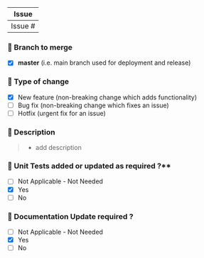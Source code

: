 | Issue |
|------------|
| Issue #|

### :twisted_rightwards_arrows: Branch to merge 
- [x] **master** (i.e. main branch used for deployment and release)

### :loudspeaker: Type of change

- [x] New feature (non-breaking change which adds functionality)
- [ ] Bug fix (non-breaking change which fixes an issue)
- [ ] Hotfix (urgent fix for an issue)

### :scroll: Description

> * add description

### :rotating_light: Unit Tests added or updated as required ?**

- [ ] Not Applicable - Not Needed
- [x] Yes
- [ ] No

### :pencil: Documentation Update required ?

- [ ] Not Applicable - Not Needed
- [X] Yes
- [ ] No
